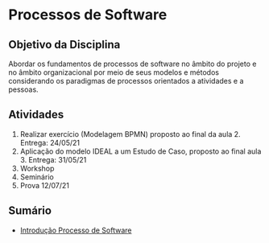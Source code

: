 # Processos de Software
## Objetivo da Disciplina
Abordar os fundamentos de processos de software no âmbito do projeto e no âmbito organizacional por meio de seus modelos e métodos considerando os paradigmas de processos orientados a atividades e a pessoas.

## Atividades 
1. Realizar exercício (Modelagem BPMN) proposto ao final da aula 2. Entrega: 24/05/21
2. Aplicação do modelo IDEAL a um Estudo de Caso, proposto ao final aula 3. Entrega: 31/05/21
3. Workshop
4. Seminário
5. Prova 12/07/21

## Sumário
- [Introdução Processo de Software](./20210510/README.md)